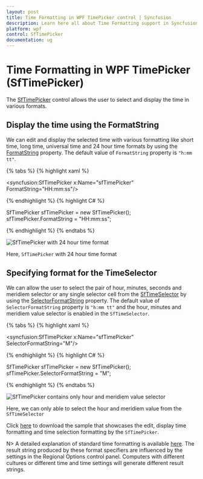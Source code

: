 ```yaml
---
layout: post
title: Time Formatting in WPF TimePicker control | Syncfusion
description: Learn here all about Time Formatting support in Syncfusion WPF TimePicker (SfTimePicker) control and more.
platform: wpf
control: SfTimePicker
documentation: ug
---
```


# Time Formatting in WPF TimePicker (SfTimePicker)

The [SfTimePicker](https://www.syncfusion.com/wpf-ui-controls/timepicker) control allows the user to select and display the time in various formats.

## Display the time using the FormatString

 We can edit and display the selected time with various formatting like short time, long time, universal time and 24 hour time formats by using the [FormatString](https://help.syncfusion.com/cr/wpf/Syncfusion.Windows.Controls.Input.SfTimePicker.html#Syncfusion_Windows_Controls_Input_SfTimePicker_FormatString) property. The default value of `FormatString` property is `"h:mm tt"`.

{% tabs %}
{% highlight xaml %}

<syncfusion:SfTimePicker x:Name="sfTimePicker" 
                         FormatString="HH:mm:ss"/>

{% endhighlight %}
{% highlight C# %}

SfTimePicker sfTimePicker = new SfTimePicker();
sfTimePicker.FormatString = "HH:mm:ss";

{% endhighlight %}
{% endtabs %}

![SfTimePicker with 24 hour time format](Features_images/Features_img1.png)

Here, `SfTimePicker` with 24 hour time format

## Specifying format for the TimeSelector

We can allow the user to select the pair of hour, minutes, seconds and meridiem selector or any single selector cell from the [SfTimeSelector](https://help.syncfusion.com/cr/wpf/Syncfusion.Windows.Controls.Input.SfTimeSelector.html) by using the [SelectorFormatString](https://help.syncfusion.com/cr/wpf/Syncfusion.Windows.Controls.Input.SfTimePicker.html#Syncfusion_Windows_Controls_Input_SfTimePicker_SelectorFormatString) property. The default value of `SelectorFormatString` property is `"h:mm tt"` and the hour, minutes and meridiem value selector is enabled in the `SfTimeSelector`.

{% tabs %}
{% highlight xaml %}

<syncfusion:SfTimePicker x:Name="sfTimePicker" 
                         SelectorFormatString="M"/>

{% endhighlight %}
{% highlight C# %}

SfTimePicker sfTimePicker = new SfTimePicker();
sfTimePicker.SelectorFormatString = "M";

{% endhighlight %}
{% endtabs %}

![SfTimePicker contains only hour and meridiem value selector](Features_images/Features_img2.png)

Here, we can only able to select the hour and meridiem value from the `SfTimeSelector`

Click [here](https://github.com/SyncfusionExamples/wpf-time-picker-examples/tree/master/Samples/Formatting) to download the sample that showcases the edit, display time formatting and time selection formatting by the `SfTimePicker`.

N> A detailed explanation of standard time formatting is available [here](http://msdn.microsoft.com/en-us/library/az4se3k1(v=vs.71).aspx). The result string produced by these format specifiers are influenced by the settings in the Regional Options control panel. Computers with different cultures or different time and time settings will generate different result strings.
